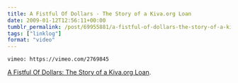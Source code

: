 ```yaml
---
title: A Fistful Of Dollars - The Story of a Kiva.org Loan
date: 2009-01-12T12:56:11+00:00
tumblr_permalink: /post/69955881/a-fistful-of-dollars-the-story-of-a-kivaorg-loan
tags: ["linklog"]
format: "video"
---
```


`vimeo: https://vimeo.com/2769845`

[A Fistful Of Dollars: The Story of a Kiva.org Loan][1].

[1]: https://vimeo.com/2769845
